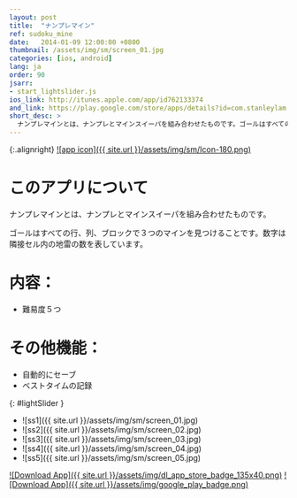 ```yaml
---
layout: post
title:  "ナンプレマイン"
ref: sudoku_mine
date:   2014-01-09 12:00:00 +0800
thumbnail: /assets/img/sm/screen_01.jpg
categories: [ios, android]
lang: ja
order: 90
jsarr:
- start_lightslider.js
ios_link: http://itunes.apple.com/app/id762133374
and_link: https://play.google.com/store/apps/details?id=com.stanleylam.sudokumine
short_desc: >
  ナンプレマインとは、ナンプレとマインスイーパを組み合わせたものです。ゴールはすべての行、列、ブロックで３つのマインを見つけることです。数字は隣接セル内の地雷の数を表しています。
---
```


{:.alignright}
[![app icon]({{ site.url }}/assets/img/sm/Icon-180.png)][app-link-1]

# このアプリについて

ナンプレマインとは、ナンプレとマインスイーパを組み合わせたものです。

ゴールはすべての行、列、ブロックで３つのマインを見つけることです。数字は隣接セル内の地雷の数を表しています。

# 内容：
- 難易度５つ

# その他機能：
- 自動的にセーブ
- ベストタイムの記録

{: #lightSlider }
*   ![ss1]({{ site.url }}/assets/img/sm/screen_01.jpg)
*   ![ss2]({{ site.url }}/assets/img/sm/screen_02.jpg)
*   ![ss3]({{ site.url }}/assets/img/sm/screen_03.jpg)
*   ![ss4]({{ site.url }}/assets/img/sm/screen_04.jpg)
*   ![ss5]({{ site.url }}/assets/img/sm/screen_05.jpg)

[![Download App]({{ site.url }}/assets/img/dl_app_store_badge_135x40.png)][app-link-1]
[![Download App]({{ site.url }}/assets/img/google_play_badge.png)][app-link-a]

[app-link-1]: http://itunes.apple.com/app/id762133374
[app-link-a]: https://play.google.com/store/apps/details?id=com.stanleylam.sudokumine
